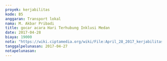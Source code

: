 ```yaml
---
proyek: kerjabilitas
kode: B5
anggaran: Transport lokal
nama: M. Akbar Pribadi
title: gocar acara Hari Terhubung Inklusi Medan
date: 2017-04-28
biaya: 19000
nota: "https://wiki.ciptamedia.org/wiki/File:April_28_2017_kerjabilitas_B5_gocar_acara_HaTI_Medan_akbar.png"
tanggalpelunasan: 2017-04-27
notapelunasan:
---
```

